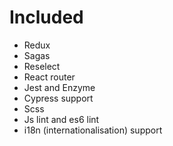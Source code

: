 # Included

* Redux
* Sagas
* Reselect
* React router
* Jest and Enzyme
* Cypress support
* Scss
* Js lint and es6 lint
* i18n (internationalisation) support